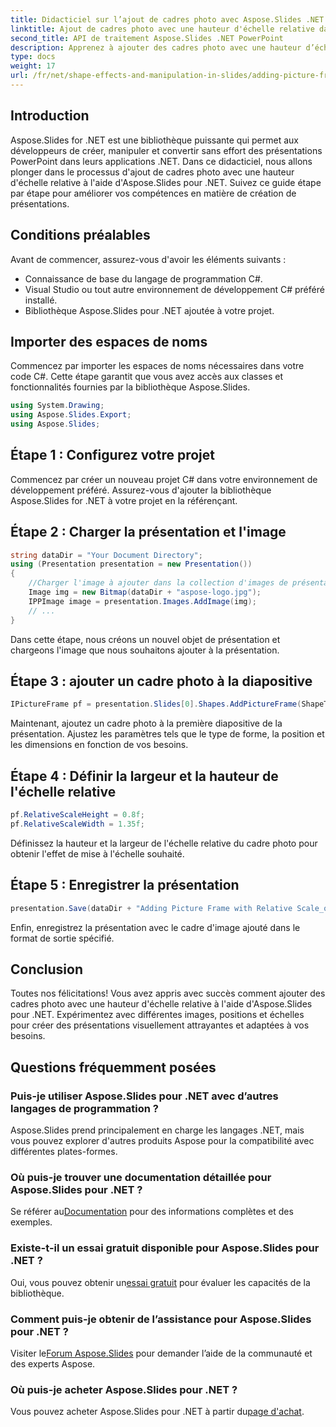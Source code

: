 ```yaml
---
title: Didacticiel sur l’ajout de cadres photo avec Aspose.Slides .NET
linktitle: Ajout de cadres photo avec une hauteur d'échelle relative dans Aspose.Slides
second_title: API de traitement Aspose.Slides .NET PowerPoint
description: Apprenez à ajouter des cadres photo avec une hauteur d’échelle relative dans Aspose.Slides pour .NET. Suivez ce guide étape par étape pour des présentations fluides.
type: docs
weight: 17
url: /fr/net/shape-effects-and-manipulation-in-slides/adding-picture-frames-relative-scale/
---
```

## Introduction
Aspose.Slides for .NET est une bibliothèque puissante qui permet aux développeurs de créer, manipuler et convertir sans effort des présentations PowerPoint dans leurs applications .NET. Dans ce didacticiel, nous allons plonger dans le processus d'ajout de cadres photo avec une hauteur d'échelle relative à l'aide d'Aspose.Slides pour .NET. Suivez ce guide étape par étape pour améliorer vos compétences en matière de création de présentations.
## Conditions préalables
Avant de commencer, assurez-vous d'avoir les éléments suivants :
- Connaissance de base du langage de programmation C#.
- Visual Studio ou tout autre environnement de développement C# préféré installé.
- Bibliothèque Aspose.Slides pour .NET ajoutée à votre projet.
## Importer des espaces de noms
Commencez par importer les espaces de noms nécessaires dans votre code C#. Cette étape garantit que vous avez accès aux classes et fonctionnalités fournies par la bibliothèque Aspose.Slides.
```csharp
using System.Drawing;
using Aspose.Slides.Export;
using Aspose.Slides;
```
## Étape 1 : Configurez votre projet
Commencez par créer un nouveau projet C# dans votre environnement de développement préféré. Assurez-vous d'ajouter la bibliothèque Aspose.Slides for .NET à votre projet en la référençant.
## Étape 2 : Charger la présentation et l'image
```csharp
string dataDir = "Your Document Directory";
using (Presentation presentation = new Presentation())
{
    //Charger l'image à ajouter dans la collection d'images de présentation
    Image img = new Bitmap(dataDir + "aspose-logo.jpg");
    IPPImage image = presentation.Images.AddImage(img);
    // ...
}
```
Dans cette étape, nous créons un nouvel objet de présentation et chargeons l'image que nous souhaitons ajouter à la présentation.
## Étape 3 : ajouter un cadre photo à la diapositive
```csharp
IPictureFrame pf = presentation.Slides[0].Shapes.AddPictureFrame(ShapeType.Rectangle, 50, 50, 100, 100, image);
```
Maintenant, ajoutez un cadre photo à la première diapositive de la présentation. Ajustez les paramètres tels que le type de forme, la position et les dimensions en fonction de vos besoins.
## Étape 4 : Définir la largeur et la hauteur de l'échelle relative
```csharp
pf.RelativeScaleHeight = 0.8f;
pf.RelativeScaleWidth = 1.35f;
```
Définissez la hauteur et la largeur de l'échelle relative du cadre photo pour obtenir l'effet de mise à l'échelle souhaité.
## Étape 5 : Enregistrer la présentation
```csharp
presentation.Save(dataDir + "Adding Picture Frame with Relative Scale_out.pptx", SaveFormat.Pptx);
```
Enfin, enregistrez la présentation avec le cadre d'image ajouté dans le format de sortie spécifié.
## Conclusion
Toutes nos félicitations! Vous avez appris avec succès comment ajouter des cadres photo avec une hauteur d'échelle relative à l'aide d'Aspose.Slides pour .NET. Expérimentez avec différentes images, positions et échelles pour créer des présentations visuellement attrayantes et adaptées à vos besoins.
## Questions fréquemment posées
### Puis-je utiliser Aspose.Slides pour .NET avec d’autres langages de programmation ?
Aspose.Slides prend principalement en charge les langages .NET, mais vous pouvez explorer d'autres produits Aspose pour la compatibilité avec différentes plates-formes.
### Où puis-je trouver une documentation détaillée pour Aspose.Slides pour .NET ?
 Se référer au[Documentation](https://reference.aspose.com/slides/net/) pour des informations complètes et des exemples.
### Existe-t-il un essai gratuit disponible pour Aspose.Slides pour .NET ?
 Oui, vous pouvez obtenir un[essai gratuit](https://releases.aspose.com/) pour évaluer les capacités de la bibliothèque.
### Comment puis-je obtenir de l’assistance pour Aspose.Slides pour .NET ?
 Visiter le[Forum Aspose.Slides](https://forum.aspose.com/c/slides/11) pour demander l’aide de la communauté et des experts Aspose.
### Où puis-je acheter Aspose.Slides pour .NET ?
 Vous pouvez acheter Aspose.Slides pour .NET à partir du[page d'achat](https://purchase.aspose.com/buy).